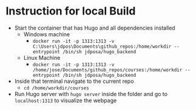 # Instruction for local Build

- Start the container that has Hugo and all dependencies installed
    - Windows machine
        - `docker run -it -p 1313:1313 -v C:\Users\jdpos\Documents\github_repos:/home/workdir --entrypoint /bin/sh jdposa/hugo_backend`
    - Linux Machine
        - `docker run -it -p 1313:1313 -v /home/jose/Documents/github_repos/courses:/home/workdir --entrypoint /bin/sh jdposa/hugo_backend`
- Inside that terminal navigate to the current repo
    - `cd /home/workdir/courses`
- Run Hugo server with `hugo server` inside the folder and go to `localhost:1313` to visualize the webpage